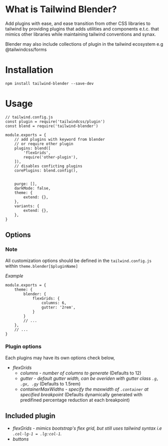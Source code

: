 # What is Tailwind Blender?

Add plugins with ease, and ease transition from other CSS libraries to tailwind by providing plugins that adds utilities and components e.t.c. that mimics other libraries while maintaining tailwind conventions and synax.

Blender may also include collections of plugin in the tailwind ecosystem e.g @tailwindcss/forms

# Installation

`npm install tailwind-blender --save-dev`

# Usage

```
// tailwind.config.js
const plugin = require('tailwindcss/plugin')
const blend = require('tailwind-blender')

module.exports = {
	// add plugins with keyword from blender
	// or require other plugin
    plugins: blend([
    	'flexGrids',
    	require('other-plugin'),
    ]),
    // disables conficting plugins
    corePlugins: blend.config(),


    purge: [],
    darkMode: false,
    theme: {
        extend: {},
    },
    variants: {
        extend: {},
    },
}

```

## Options

### Note

All customization options should be defined in the `tailwind.config.js` within `theme.blender[$pluginName]`

*Example*
```
module.exports = {
	theme: {
		blender: {
			flexGrids: {
				columns: 6,
				gutter: '2rem',
			}
		}
		// ...
	},
	// ...
}
```

### Plugin options

Each plugins may have its own options check below,

* *flexGrids*
	* *columns* - _number of columns to generate_ (Defaults to 12)
	* *gutter* - _default gutter width, can be overiden with gutter class `.g, .gx, .gy`_ (Defaults to 1.5rem)
	* *containerMaxWidths* - _specify the maxwidth of `.container` at specified breakpoint_ (Defaults dynamically generated with predifined percentage reduction at each breakpoint)

## Included plugin

* *flexGrids* - _mimics bootstrap's flex grid, but still uses tailwind syntax i.e `.col-lg-1 = .lg:col-1`._
* *buttons*
